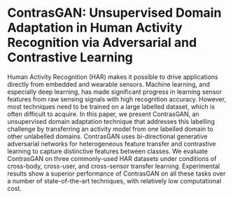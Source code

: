 # ContrasGAN: Unsupervised Domain Adaptation in Human Activity Recognition via Adversarial and Contrastive Learning

Human Activity Recognition (HAR) makes it possible to drive applications directly from embedded and wearable sensors. Machine learning, and especially deep learning, has made significant progress in learning sensor features from raw sensing signals with high recognition accuracy. However, most techniques need to be trained on a large labelled dataset, which is often difficult to acquire. In this paper, we present ContrasGAN, an unsupervised domain adaptation technique that addresses this labelling challenge by transferring an activity model from one labelled domain to other unlabelled domains. ContrasGAN uses bi-directional generative adversarial networks for heterogeneous feature transfer and contrastive learning to capture distinctive features between classes. We evaluate ContrasGAN on three commonly-used HAR datasets under conditions of cross-body, cross-user, and cross-sensor transfer learning. Experimental results show a superior performance of ContrasGAN on all these tasks over a number of state-of-the-art techniques, with relatively low computational cost.
